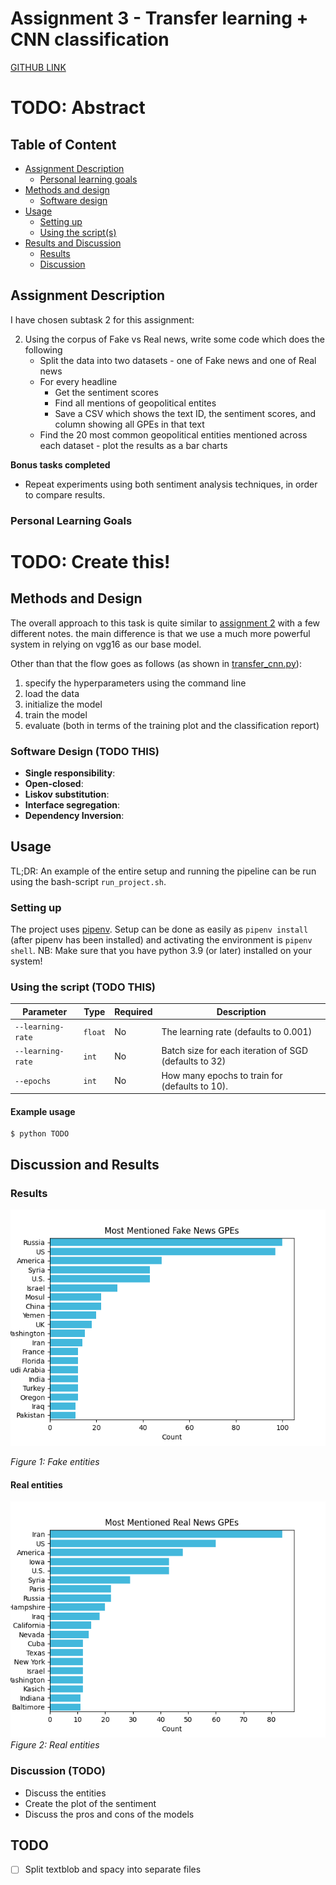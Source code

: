 # Assignment 3 - Transfer learning + CNN classification
[GITHUB LINK](https://github.com/Rysias/cds-assignments/tree/main/language-assignments/language-a2)

# TODO: Abstract

## Table of Content
- [Assignment Description](#assignment-description)
    * [Personal learning goals](#personal-learning-goals)
- [Methods and design](#methods-and-design)
    * [Software design](#software-design)
- [Usage](#usage)
    * [Setting up](#setting-up)
    * [Using the script(s)](#using-the-scripts)
- [Results and Discussion](#results-and-discussion)
    * [Results](#results)
    * [Discussion](#discussion)

## Assignment Description
I have chosen subtask 2 for this assignment: 

2. Using the corpus of Fake vs Real news, write some code which does the following
   - Split the data into two datasets - one of Fake news and one of Real news
   - For every headline
     - Get the sentiment scores
     - Find all mentions of geopolitical entites
     - Save a CSV which shows the text ID, the sentiment scores, and column showing all GPEs in that text
   - Find the 20 most common geopolitical entities mentioned across each dataset - plot the results as a bar charts

**Bonus tasks completed**
- Repeat experiments using both sentiment analysis techniques, in order to compare results.

### Personal Learning Goals
# TODO: Create this!

## Methods and Design
The overall approach to this task is quite similar to [assignment 2](../vision-a2/) with a few different notes. the main difference is that we use a much more powerful system in relying on vgg16 as our base model.

Other than that the flow goes as follows (as shown in [transfer_cnn.py](./transfer_cnn.py)): 
1. specify the hyperparameters using the command line
2. load the data 
3. initialize the model
4. train the model
5. evaluate (both in terms of the training plot and the classification report)

### Software Design (TODO THIS)
- **Single responsibility**: 
- **Open-closed**: 
- **Liskov substitution**: 
- **Interface segregation**: 
- **Dependency Inversion**: 

## Usage 
TL;DR: An example of the entire setup and running the pipeline can be run using the bash-script `run_project.sh`. 

### Setting up
The project uses [pipenv](https://pipenv-fork.readthedocs.io/en/latest/basics.html). Setup can be done as easily as `pipenv install` (after pipenv has been installed) and activating the environment is `pipenv shell`. NB: Make sure that you have python 3.9 (or later) installed on your system!

### Using the script (TODO THIS)

Parameter | Type | Required | Description
---- | ---- | ---- | ----
`--learning-rate` | `float` | No | The learning rate (defaults to 0.001)
`--learning-rate` | `int` | No | Batch size for each iteration of SGD (defaults to 32)
`--epochs` | `int` | No | How many epochs to train for (defaults to 10).

#### Example usage
```console
$ python TODO
```
## Discussion and Results
### Results
![Fake entities](./output/Fake_top_ents.png)

*Figure 1: Fake entities*
#### Real entities
![Real entities](./output/Real_top_ents.png)
*Figure 2: Real entities*

### Discussion (TODO)
- Discuss the entities
- Create the plot of the sentiment 
- Discuss the pros and cons of the models

## TODO
- [ ] Split textblob and spacy into separate files